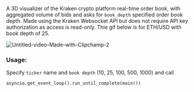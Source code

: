 A 3D visualizer of the Kraken crypto platform real-time order book, with aggregated volume of bids and asks for `book_depth` specified order book depth.  Made using the Kraken Websocket API but does not require API key authorization as access is read-only.
Thie gif below is for ETH/USD with book depth of 25.


![Untitled-video-Made-with-Clipchamp-_2_](https://github.com/user-attachments/assets/1b78934c-814f-449d-abcb-a4cc0aae3bd0)

### Usage:

Specify `ticker` name and `book depth` (10, 25, 100, 500, 1000) and call 
```python
asyncio.get_event_loop().run_until_complete(main())
```
